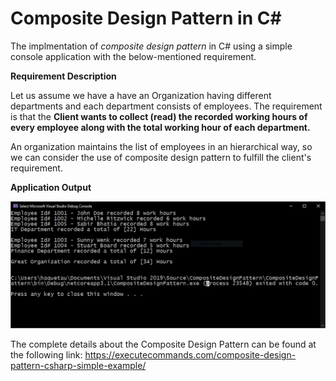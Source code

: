 # Composite Design Pattern in C#

The implmentation of *composite design pattern* in C# using a simple console application with the below-mentioned requirement. 

**Requirement Description**

Let us assume we have a have an Organization having different departments and each department consists of employees. The requirement is that the **Client wants to collect (read) the recorded working hours of every employee along with the total working hour of each department.**

An organization maintains the list of employees in an hierarchical way, so we can consider the use of composite design pattern to fulfill the client's requirement.

**Application Output**

![](composite-design-pattern-application-output.png)


The complete details about the Composite Design Pattern can be found at the following link: https://executecommands.com/composite-design-pattern-csharp-simple-example/
